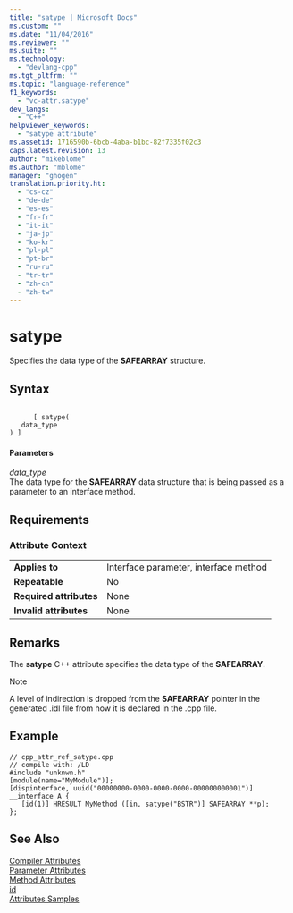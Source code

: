 ```yaml
---
title: "satype | Microsoft Docs"
ms.custom: ""
ms.date: "11/04/2016"
ms.reviewer: ""
ms.suite: ""
ms.technology: 
  - "devlang-cpp"
ms.tgt_pltfrm: ""
ms.topic: "language-reference"
f1_keywords: 
  - "vc-attr.satype"
dev_langs: 
  - "C++"
helpviewer_keywords: 
  - "satype attribute"
ms.assetid: 1716590b-6bcb-4aba-b1bc-82f7335f02c3
caps.latest.revision: 13
author: "mikeblome"
ms.author: "mblome"
manager: "ghogen"
translation.priority.ht: 
  - "cs-cz"
  - "de-de"
  - "es-es"
  - "fr-fr"
  - "it-it"
  - "ja-jp"
  - "ko-kr"
  - "pl-pl"
  - "pt-br"
  - "ru-ru"
  - "tr-tr"
  - "zh-cn"
  - "zh-tw"
---
```

# satype
Specifies the data type of the **SAFEARRAY** structure.  
  
## Syntax  
  
```  
  
      [ satype(  
   data_type  
) ]  
```  
  
#### Parameters  
 *data_type*  
 The data type for the **SAFEARRAY** data structure that is being passed as a parameter to an interface method.  
  
## Requirements  
  
### Attribute Context  
  
|||  
|-|-|  
|**Applies to**|Interface parameter, interface method|  
|**Repeatable**|No|  
|**Required attributes**|None|  
|**Invalid attributes**|None|  
  
## Remarks  
 The **satype** C++ attribute specifies the data type of the **SAFEARRAY**.  
  
> [!NOTE]
>  A level of indirection is dropped from the **SAFEARRAY** pointer in the generated .idl file from how it is declared in the .cpp file.  
  
## Example  
  
```  
// cpp_attr_ref_satype.cpp  
// compile with: /LD  
#include "unknwn.h"  
[module(name="MyModule")];  
[dispinterface, uuid("00000000-0000-0000-0000-000000000001")]  
__interface A {  
   [id(1)] HRESULT MyMethod ([in, satype("BSTR")] SAFEARRAY **p);  
};  
```  
  
## See Also  
 [Compiler Attributes](../windows/compiler-attributes.md)   
 [Parameter Attributes](../windows/parameter-attributes.md)   
 [Method Attributes](../windows/method-attributes.md)   
 [id](../windows/id.md)   
 [Attributes Samples](http://msdn.microsoft.com/en-us/558ebdb2-082f-44dc-b442-d8d33bf7bdb8)